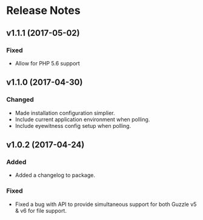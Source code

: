 # Release Notes

## v1.1.1 (2017-05-02)

### Fixed
- Allow for PHP 5.6 support


## v1.1.0 (2017-04-30)

### Changed
- Made installation configuration simplier.
- Include current application environment when polling.
- Include eyewitness config setup when polling.


## v1.0.2 (2017-04-24)

### Added
- Added a changelog to package.

### Fixed
- Fixed a bug with API to provide simultaneous support for both Guzzle v5 & v6 for file support.
